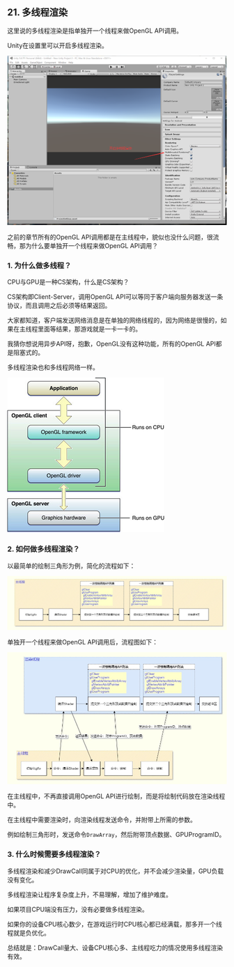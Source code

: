 ## 21. 多线程渲染

这里说的多线程渲染是指单独开一个线程来做OpenGL API调用。

Unity在设置里可以开启多线程渲染。

![](../../imgs/multithread_render/multithread_render/unity_multithread_render.png)

之前的章节所有的OpenGL API调用都是在主线程中，貌似也没什么问题，很流畅，那为什么要单独开一个线程来做OpenGL API调用？

### 1. 为什么做多线程？

CPU与GPU是一种CS架构，什么是CS架构？

CS架构即Client-Server，调用OpenGL API可以等同于客户端向服务器发送一条协议，而且调用之后必须等结果返回。

大家都知道，客户端发送网络消息是在单独的网络线程的，因为网络是很慢的，如果在主线程里面等结果，那游戏就是一卡一卡的。

我猜你想说用异步API呀，抱歉，OpenGL没有这种功能，所有的OpenGL API都是阻塞式的。

多线程渲染也和多线程网络一样。

![](../../imgs/multithread_render/multithread_render/opengl_client_server_model.jpg)

### 2. 如何做多线程渲染？

以最简单的绘制三角形为例，简化的流程如下：

![](../../imgs/multithread_render/multithread_render/mainthread_render.jpg)


单独开一个线程来做OpenGL API调用后，流程图如下：

![](../../imgs/multithread_render/multithread_render/multithread_render.jpg)

在主线程中，不再直接调用OpenGL API进行绘制，而是将绘制代码放在渲染线程中。

在主线程中需要渲染时，向渲染线程发送命令，并附带上所需的参数。

例如绘制三角形时，发送命令`DrawArray`，然后附带顶点数据、GPUProgramID。

### 3. 什么时候需要多线程渲染？

多线程渲染和减少DrawCall同属于对CPU的优化，并不会减少渲染量，GPU负载没有变化。

多线程渲染让程序复杂度上升，不易理解，增加了维护难度。

如果项目CPU端没有压力，没有必要做多线程渲染。

如果你的设备CPU核心数少，在游戏运行时CPU核心都已经满载，那多开一个线程就是负优化。

总结就是：DrawCall量大、设备CPU核心多、主线程吃力的情况使用多线程渲染有效。